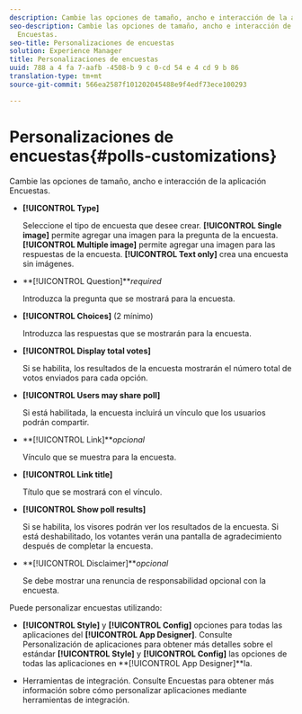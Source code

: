 ```yaml
---
description: Cambie las opciones de tamaño, ancho e interacción de la aplicación Encuestas.
seo-description: Cambie las opciones de tamaño, ancho e interacción de la aplicación
  Encuestas.
seo-title: Personalizaciones de encuestas
solution: Experience Manager
title: Personalizaciones de encuestas
uuid: 788 a 4 fa 7-aafb -4508-b 9 c 0-cd 54 e 4 cd 9 b 86
translation-type: tm+mt
source-git-commit: 566ea2587f101202045488e9f4edf73ece100293

---
```



# Personalizaciones de encuestas{#polls-customizations}

Cambie las opciones de tamaño, ancho e interacción de la aplicación Encuestas.



* **[!UICONTROL Type]**

   Seleccione el tipo de encuesta que desee crear. **[!UICONTROL Single image]** permite agregar una imagen para la pregunta de la encuesta. **[!UICONTROL Multiple image]** permite agregar una imagen para las respuestas de la encuesta. **[!UICONTROL Text only]** crea una encuesta sin imágenes.

* **[!UICONTROL Question]***required*

   Introduzca la pregunta que se mostrará para la encuesta.

* **[!UICONTROL Choices]** (2 mínimo)

   Introduzca las respuestas que se mostrarán para la encuesta.

* **[!UICONTROL Display total votes]**

   Si se habilita, los resultados de la encuesta mostrarán el número total de votos enviados para cada opción.

* **[!UICONTROL Users may share poll]**

   Si está habilitada, la encuesta incluirá un vínculo que los usuarios podrán compartir.

* **[!UICONTROL Link]***opcional*

   Vínculo que se muestra para la encuesta.

* **[!UICONTROL Link title]**

   Título que se mostrará con el vínculo.

* **[!UICONTROL Show poll results]**

   Si se habilita, los visores podrán ver los resultados de la encuesta. Si está deshabilitado, los votantes verán una pantalla de agradecimiento después de completar la encuesta.

* **[!UICONTROL Disclaimer]***opcional*

   Se debe mostrar una renuncia de responsabilidad opcional con la encuesta.

Puede personalizar encuestas utilizando:

* **[!UICONTROL Style]** y **[!UICONTROL Config]** opciones para todas las aplicaciones del **[!UICONTROL App Designer]**. Consulte Personalización de aplicaciones para obtener más detalles sobre el estándar **[!UICONTROL Style]** y **[!UICONTROL Config]** las opciones de todas las aplicaciones en **[!UICONTROL App Designer]**la.

* Herramientas de integración. Consulte Encuestas para obtener más información sobre cómo personalizar aplicaciones mediante herramientas de integración.


